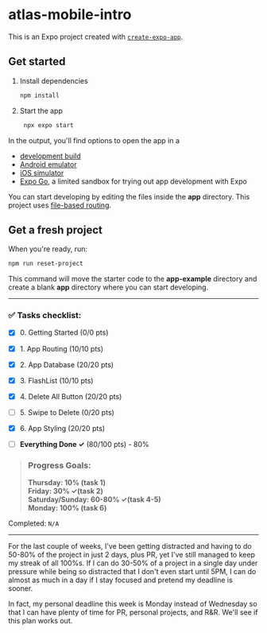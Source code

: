 # atlas-mobile-intro

This is an Expo project created with [`create-expo-app`](https://www.npmjs.com/package/create-expo-app).

## Get started

1. Install dependencies

   ```bash
   npm install
   ```

2. Start the app

   ```bash
    npx expo start
   ```

In the output, you'll find options to open the app in a

- [development build](https://docs.expo.dev/develop/development-builds/introduction/)
- [Android emulator](https://docs.expo.dev/workflow/android-studio-emulator/)
- [iOS simulator](https://docs.expo.dev/workflow/ios-simulator/)
- [Expo Go](https://expo.dev/go), a limited sandbox for trying out app development with Expo

You can start developing by editing the files inside the **app** directory. This project uses [file-based routing](https://docs.expo.dev/router/introduction).

## Get a fresh project

When you're ready, run:

```bash
npm run reset-project
```

This command will move the starter code to the **app-example** directory and create a blank **app** directory where you can start developing.

----

### ✅ Tasks checklist:
- [X] ​0. Getting Started (0/0 pts)
- [X] ​1. App Routing (10/10 pts)
- [X] ​2. App Database (20/20 pts)
- [X] ​3. FlashList (10/10 pts)
- [X] ​4. Delete All Button (20/20 pts)
- [ ] ​5. Swipe to Delete (0/20 pts)
- [X] ​6. App Styling (20/20 pts)


- [ ] **Everything Done ✓** (80/100 pts) - 80%

>### Progress Goals:
><strong>Thursday: 10% (task 1)</strong>  
<strong>Friday: 30% ✓(task 2)</strong>  
<strong>Saturday/Sunday: 60-80% ✓(task 4-5)</strong>  
<strong>Monday: 100% (task 6)</strong>

Completed: `N/A`

---

For the last couple of weeks, I've been getting distracted and having to do 50-80% 
of the project in just 2 days, plus PR, yet I've still managed to keep my streak
of all 100%s. If I can do 30-50% of a project in a single day under pressure 
while being so distracted that I don't even start until 5PM, I can do almost as 
much in a day if I stay focused and pretend my deadline is sooner.

In fact, my personal deadline this week is Monday instead of Wednesday so that
I can have plenty of time for PR, personal projects, and R&R. We'll see if this
plan works out.
